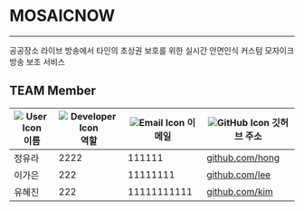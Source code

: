 # MOSAICNOW
-------------------------
공공장소 라이브 방송에서 타인의 초상권 보호를 위한 실시간 안면인식 커스텀 모자이크 방송 보조 서비스

## TEAM Member

|  ![User Icon](https://img.icons8.com/fluency/16/000000/user-male-circle.png) 이름       | ![Developer Icon](https://img.icons8.com/fluency/16/000000/source-code.png) 역할          | ![Email Icon](https://img.icons8.com/fluency/16/000000/email-open.png) 이메일                                   | ![GitHub Icon](https://img.icons8.com/fluency/16/000000/github.png) 깃허브 주소                           |
|------------|---------------|------------------------------------------|----------------------------------------|
| 정유라 |  2222 |  111111 |[github.com/hong](https://github.com/hong) |
|  이가은 |  222 |  11111111 |  [github.com/lee](https://github.com/lee) |
|  유혜진 |  222 |  11111111111 |  [github.com/kim](https://github.com/kim) |
